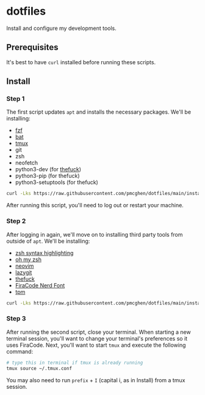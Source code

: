 # dotfiles

Install and configure my development tools.

## Prerequisites

It's best to have `curl` installed before running these scripts.

## Install

### Step 1

The first script updates `apt` and installs the necessary packages.
We'll be installing:

- [fzf](https://github.com/junegunn/fzf)
- [bat](https://github.com/sharkdp/bat)
- [tmux](https://github.com/tmux/tmux/wiki)
- git
- zsh
- neofetch
- python3-dev (for [thefuck](https://github.com/nvbn/thefuck))
- python3-pip (for thefuck)
- python3-setuptools (for thefuck)

```bash
curl -Lks https://raw.githubusercontent.com/pmcghen/dotfiles/main/install-apt.sh | /bin/bash
```

After running this script, you'll need to log out or restart your machine.

### Step 2

After logging in again, we'll move on to installing third party tools from
outside of `apt`. We'll be installing:

- [zsh syntax highlighting](https://github.com/zsh-users/zsh-syntax-highlighting/blob/master/INSTALL.md)
- [oh my zsh](https://ohmyz.sh/#install)
- [neovim](https://github.com/neovim/neovim/blob/master/INSTALL.md)
- [lazygit](https://github.com/jesseduffield/lazygit)
- [thefuck](https://github.com/nvbn/thefuck)
- [FiraCode Nerd Font](https://www.nerdfonts.com/font-downloads)
- [tpm](https://github.com/tmux-plugins/tpm)

```bash
curl -Lks https://raw.githubusercontent.com/pmcghen/dotfiles/main/install-workflow-tools.sh | /bin/bash
```

### Step 3

After running the second script, close your terminal. When starting a new
terminal session, you'll want to change your terminal's preferences so it
uses FiraCode. Next, you'll want to start `tmux` and execute the following
command:

```bash
# type this in terminal if tmux is already running
tmux source ~/.tmux.conf
```

You may also need to run `prefix` + `I` (capital i, as in Install) from a tmux
session.
